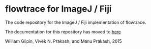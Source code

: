 # flowtrace for ImageJ / Fiji

The code repository for the ImageJ / Fiji implementation of flowtrace.

The documentation for this repository has moved to [here](http://williamgilpin.github.io/flowtrace_docs/flowtrace_imagej.html)

William Gilpin, Vivek N. Prakash, and Manu Prakash, 2015